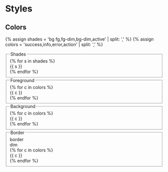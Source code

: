 ---
---
# Styles

Colors
------

{% assign shades = 'bg fg,fg-dim,bg-dim,active' | split: ',' %}
{% assign colors = 'success,info,error,action' | split: ',' %}
<fieldset><legend>Shades</legend>
{% for s in shades %}<div class='padding-small border-radius inline-block {{ s }}'>{{ s }}</div>
{% endfor %}
</fieldset>
<fieldset><legend>Foreground</legend>
{% for c in colors %}<div class='padding-small inline-block fg-{{ c }}'>{{ c }}</div>
{% endfor %}
</fieldset>
<fieldset><legend>Background</legend>
{% for c in colors %}<div class='box bg-{{ c }}'>{{ c }}</div>
{% endfor %}
</fieldset>
<fieldset><legend>Border</legend>
<div class='box border'>border</div>
<div class='box border-dim'>dim</div>
{% for c in colors %}<div class='box border-{{ c }}'>{{ c }}</div>
{% endfor %}
</fieldset>
